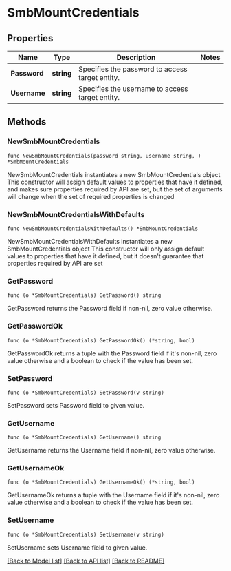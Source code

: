 # SmbMountCredentials

## Properties

Name | Type | Description | Notes
------------ | ------------- | ------------- | -------------
**Password** | **string** | Specifies the password to access target entity. | 
**Username** | **string** | Specifies the username to access target entity. | 

## Methods

### NewSmbMountCredentials

`func NewSmbMountCredentials(password string, username string, ) *SmbMountCredentials`

NewSmbMountCredentials instantiates a new SmbMountCredentials object
This constructor will assign default values to properties that have it defined,
and makes sure properties required by API are set, but the set of arguments
will change when the set of required properties is changed

### NewSmbMountCredentialsWithDefaults

`func NewSmbMountCredentialsWithDefaults() *SmbMountCredentials`

NewSmbMountCredentialsWithDefaults instantiates a new SmbMountCredentials object
This constructor will only assign default values to properties that have it defined,
but it doesn't guarantee that properties required by API are set

### GetPassword

`func (o *SmbMountCredentials) GetPassword() string`

GetPassword returns the Password field if non-nil, zero value otherwise.

### GetPasswordOk

`func (o *SmbMountCredentials) GetPasswordOk() (*string, bool)`

GetPasswordOk returns a tuple with the Password field if it's non-nil, zero value otherwise
and a boolean to check if the value has been set.

### SetPassword

`func (o *SmbMountCredentials) SetPassword(v string)`

SetPassword sets Password field to given value.


### GetUsername

`func (o *SmbMountCredentials) GetUsername() string`

GetUsername returns the Username field if non-nil, zero value otherwise.

### GetUsernameOk

`func (o *SmbMountCredentials) GetUsernameOk() (*string, bool)`

GetUsernameOk returns a tuple with the Username field if it's non-nil, zero value otherwise
and a boolean to check if the value has been set.

### SetUsername

`func (o *SmbMountCredentials) SetUsername(v string)`

SetUsername sets Username field to given value.



[[Back to Model list]](../README.md#documentation-for-models) [[Back to API list]](../README.md#documentation-for-api-endpoints) [[Back to README]](../README.md)


